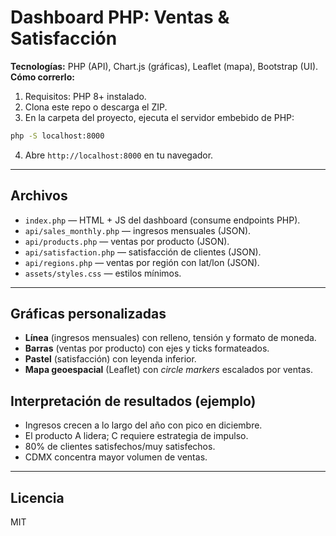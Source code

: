 # Dashboard PHP: Ventas & Satisfacción

**Tecnologías:** PHP (API), Chart.js (gráficas), Leaflet (mapa), Bootstrap (UI).  
**Cómo correrlo:**

1) Requisitos: PHP 8+ instalado.  
2) Clona este repo o descarga el ZIP.  
3) En la carpeta del proyecto, ejecuta el servidor embebido de PHP:

```bash
php -S localhost:8000
```

4) Abre `http://localhost:8000` en tu navegador.

---

## Archivos
- `index.php` — HTML + JS del dashboard (consume endpoints PHP).
- `api/sales_monthly.php` — ingresos mensuales (JSON).
- `api/products.php` — ventas por producto (JSON).
- `api/satisfaction.php` — satisfacción de clientes (JSON).
- `api/regions.php` — ventas por región con lat/lon (JSON).
- `assets/styles.css` — estilos mínimos.

---

## Gráficas personalizadas
- **Línea** (ingresos mensuales) con relleno, tensión y formato de moneda.
- **Barras** (ventas por producto) con ejes y ticks formateados.
- **Pastel** (satisfacción) con leyenda inferior.
- **Mapa geoespacial** (Leaflet) con *circle markers* escalados por ventas.

## Interpretación de resultados (ejemplo)
- Ingresos crecen a lo largo del año con pico en diciembre.
- El producto A lidera; C requiere estrategia de impulso.
- 80% de clientes satisfechos/muy satisfechos.
- CDMX concentra mayor volumen de ventas.

---

## Licencia
MIT
